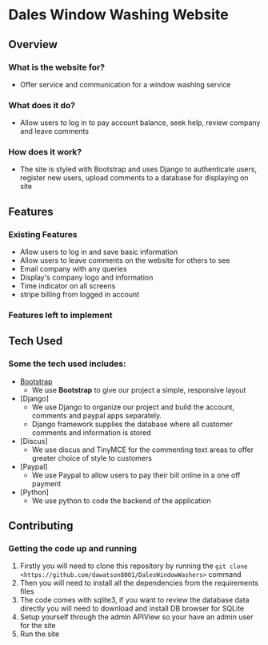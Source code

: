 # Dales Window Washing Website

## Overview

### What is the website for?

- Offer service and communication for a window washing service

### What does it do?

- Allow users to log in to pay account balance, seek help, review company and leave comments

### How does it work?

-  The site is styled with Bootstrap and uses Django to authenticate users, register new users, upload comments to a database for displaying on site

## Features

### Existing Features
- Allow users to log in and save basic information
- Allow users to leave comments on the website for others to see
- Email company with any queries
- Display's company logo and information
- Time indicator on all screens
- stripe billing from logged in account

### Features left to implement

## Tech Used

### Some the tech used includes:

- [Bootstrap](http://getbootstrap.com/)
    - We use **Bootstrap** to give our project a simple, responsive layout
- [Django]
    - We use Django to organize our project and build the account, comments and paypal apps separately.
    - Django framework supplies the database where all customer comments and information is stored
- [Discus]
    - We use discus and TinyMCE for the commenting text areas to offer greater choice of style to customers
- [Paypal]
    - We use Paypal to allow users to pay their bill online in a one off payment
- [Python]
    - We use python to code the backend of the application

## Contributing

### Getting the code up and running
1. Firstly you will need to clone this repository by running the ```git clone <https://github.com/dawatson8001/DalesWindowWashers>``` command
2. Then you will need to install all the dependencies from the requirements files
3. The code comes with sqlite3, if you want to review the database data directly you will need to download and install DB browser for SQLite
4. Setup yourself through the admin APIView so your have an admin user for the site
5. Run the site


